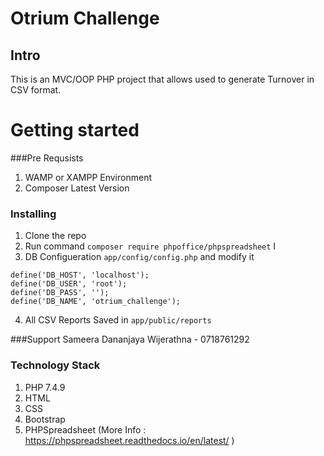 # Otrium Challenge 
## Intro
This is an MVC/OOP PHP project that allows used to generate Turnover in CSV format.


# Getting started

###Pre Requsists
1. WAMP or XAMPP Environment
2. Composer Latest Version

### Installing

1. Clone the repo
2. Run command ```composer require phpoffice/phpspreadsheet``` I
3. DB Configueration ```app/config/config.php``` and modify it 
```
define('DB_HOST', 'localhost');
define('DB_USER', 'root');
define('DB_PASS', '');
define('DB_NAME', 'otrium_challenge');
```
4. All CSV Reports Saved in ```app/public/reports```

###Support
Sameera Dananjaya Wijerathna - 0718761292

### Technology Stack

1. PHP 7.4.9
2. HTML
3. CSS
4. Bootstrap
5. PHPSpreadsheet (More Info : https://phpspreadsheet.readthedocs.io/en/latest/ )
